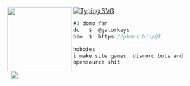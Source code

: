 [![Typing SVG](https://readme-typing-svg.herokuapp.com?font=Roboto+Mono&lines=gatorkeys+%7C+sigma)](https://phans.bio/@1)
<img align="left" src="https://cdn.discordapp.com/attachments/1317120814335922249/1335217797260640256/d.jpg?ex=679f5dfa&is=679e0c7a&hm=6e0b4126ce09a3d26d6b5bdfb9d171a0b9c1d09f44d05b491c37bf6670472412&" width="147"/> 

```csharp
#1 domo fan
dc   $  @gatorkeys
bio  $  https://phans.bio/@1
```

```csharp
hobbies
i make site games, discord bots and
opensource shit
```
&zwnj; 
&zwnj; 
![](https://ihateniggers.pages.dev/views/robloxianlegend)

